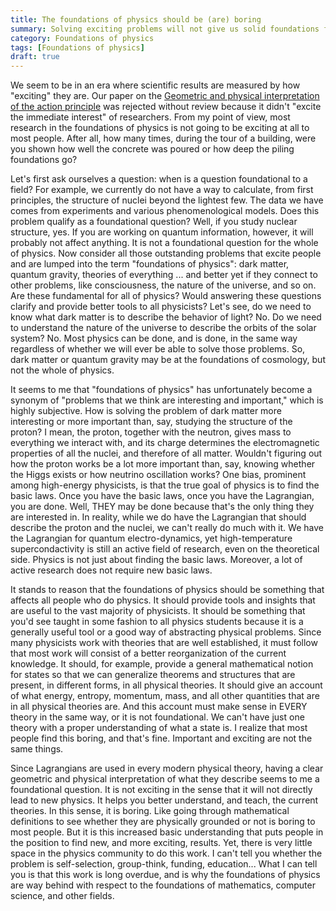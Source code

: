```yaml
---
title: The foundations of physics should be (are) boring
summary: Solving exciting problems will not give us solid foundations for physics
category: Foundations of physics
tags: [Foundations of physics]
draft: true
---
```


We seem to be in an era where scientific results are measured by how "exciting" they are. Our paper on the [Geometric and physical interpretation of the action principle](https://arxiv.org/abs/2208.06428) was rejected without review because it didn't "excite the immediate interest" of researchers. From my point of view, most research in the foundations of physics is not going to be exciting at all to most people. After all, how many times, during the tour of a building, were you shown how well the concrete was poured or how deep the piling foundations go?

Let's first ask ourselves a question: when is a question foundational to a field? For example, we currently do not have a way to calculate, from first principles, the structure of nuclei beyond the lightest few. The data we have comes from experiments and various phenomenological models. Does this problem qualify as a foundational question? Well, if you study nuclear structure, yes. If you are working on quantum information, however, it will probably not affect anything. It is not a foundational question for the whole of physics. Now consider all those outstanding problems that excite people and are lumped into the term "foundations of physics": dark matter, quantum gravity, theories of everything ... and better yet if they connect to other problems, like consciousness, the nature of the universe, and so on. Are these fundamental for all of physics? Would answering these questions clarify and provide better tools to all physicists? Let's see, do we need to know what dark matter is to describe the behavior of light? No. Do we need to understand the nature of the universe to describe the orbits of the solar system? No. Most physics can be done, and is done, in the same way regardless of whether we will ever be able to solve those problems. So, dark matter or quantum gravity may be at the foundations of cosmology, but not the whole of physics.

It seems to me that "foundations of physics" has unfortunately become a synonym of "problems that we think are interesting and important," which is highly subjective. How is solving the problem of dark matter more interesting or more important than, say, studying the structure of the proton? I mean, the proton, together with the neutron, gives mass to everything we interact with, and its charge determines the electromagnetic properties of all the nuclei, and therefore of all matter. Wouldn't figuring out how the proton works be a lot more important than, say, knowing whether the Higgs exists or how neutrino oscillation works? One bias, prominent among high-energy physicists, is that the true goal of physics is to find the basic laws. Once you have the basic laws, once you have the Lagrangian, you are done. Well, THEY may be done because that's the only thing they are interested in. In reality, while we do have the Lagrangian that should describe the proton and the nuclei, we can't really do much with it. We have the Lagrangian for quantum electro-dynamics, yet high-temperature supercondactivity is still an active field of research, even on the theoretical side. Physics is not just about finding the basic laws. Moreover, a lot of active research does not require new basic laws.

It stands to reason that the foundations of physics should be something that affects all people who do physics. It should provide tools and insights that are useful to the vast majority of physicists. It should be something that you'd see taught in some fashion to all physics students because it is a generally useful tool or a good way of abstracting physical problems. Since many physicists work with theories that are well established, it must follow that most work will consist of a better reorganization of the current knowledge. It should, for example, provide a general mathematical notion for states so that we can generalize theorems and structures that are present, in different forms, in all physical theories. It should give an account of what energy, entropy, momentum, mass, and all other quantities that are in all physical theories are. And this account must make sense in EVERY theory in the same way, or it is not foundational. We can't have just one theory with a proper understanding of what a state is. I realize that most people find this boring, and that's fine. Important and exciting are not the same things.

Since Lagrangians are used in every modern physical theory, having a clear geometric and physical interpretation of what they describe seems to me a foundational question. It is not exciting in the sense that it will not directly lead to new physics. It helps you better understand, and teach, the current theories. In this sense, it is boring. Like going through mathematical definitions to see whether they are physically grounded or not is boring to most people. But it is this increased basic understanding that puts people in the position to find new, and more exciting, results. Yet, there is very little space in the physics community to do this work. I can't tell you whether the problem is self-selection, group-think, funding, education... What I can tell you is that this work is long overdue, and is why the foundations of physics are way behind with respect to the foundations of mathematics, computer science, and other fields.
